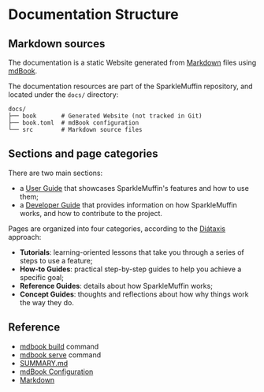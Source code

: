 # Documentation Structure
## Markdown sources
The documentation is a static Website generated from
[Markdown](https://rust-lang.github.io/mdBook/format/markdown.html) files
using [mdBook](https://rust-lang.github.io/mdBook/).

The documentation resources are part of the SparkleMuffin repository, and located
under the `docs/` directory:

```shell
docs/
├── book       # Generated Website (not tracked in Git)
├── book.toml  # mdBook configuration
└── src        # Markdown source files
```

## Sections and page categories

There are two main sections:

- a [User Guide](../../user-guide/index.md) that showcases SparkleMuffin's features and how to use them;
- a [Developer Guide](../../developer-guide/index.md) that provides information on how SparkleMuffin works,
  and how to contribute to the project.

Pages are organized into four categories, according to the [Diátaxis](https://diataxis.fr/) approach:

- **Tutorials**: learning-oriented lessons that take you through a series of steps to use a feature;
- **How-to Guides**: practical step-by-step guides to help you achieve a specific goal;
- **Reference Guides**: details about how SparkleMuffin works;
- **Concept Guides**: thoughts and reflections about how why things work the way they do.

## Reference
- [mdbook build](https://rust-lang.github.io/mdBook/cli/build.html) command
- [mdbook serve](https://rust-lang.github.io/mdBook/cli/serve.html) command
- [SUMMARY.md](https://rust-lang.github.io/mdBook/format/summary.html)
- [mdBook Configuration](https://rust-lang.github.io/mdBook/format/configuration/index.html)
- [Markdown](https://rust-lang.github.io/mdBook/format/markdown.html)
